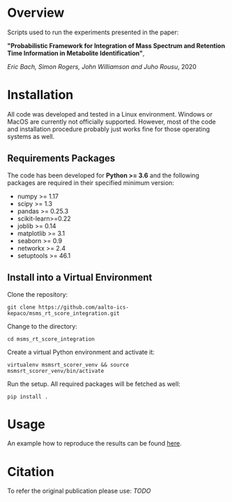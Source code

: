# Overview

Scripts used to run the experiments presented in the paper:

__"Probabilistic Framework for Integration of Mass Spectrum and Retention Time Information in Metabolite Identification"__,

_Eric Bach, Simon Rogers, John Williamson and Juho Rousu_, 2020

# Installation

All code was developed and tested in a Linux environment. Windows or MacOS are currently not officially supported. 
However, most of the code and installation procedure probably just works fine for those operating systems as well. 

## Requirements Packages

The code has been developed for **Python >= 3.6** and the following packages are required in their specified minimum 
version:

* numpy >= 1.17
* scipy >= 1.3
* pandas >= 0.25.3
* scikit-learn>=0.22
* joblib >= 0.14
* matplotlib >= 3.1
* seaborn >= 0.9
* networkx >= 2.4
* setuptools >= 46.1

## Install into a Virtual Environment

Clone the repository:

```git clone https://github.com/aalto-ics-kepaco/msms_rt_score_integration.git```

Change to the directory: 

```cd msms_rt_score_integration```

Create a virtual Python environment and activate it:

```virtualenv msmsrt_scorer_venv && source msmsrt_scorer_venv/bin/activate```

Run the setup. All required packages will be fetched as well:

```pip install .```

# Usage

An example how to reproduce the results can be found [here](/msmsrt_scorer/experiments). 

# Citation

To refer the original publication please use: *TODO*
